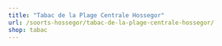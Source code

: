 ```yaml
---
title: "Tabac de la Plage Centrale Hossegor"
url: /soorts-hossegor/tabac-de-la-plage-centrale-hossegor/
shop: tabac
---
```

